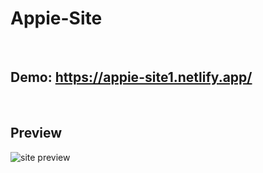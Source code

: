 # Appie-Site
<br/>

## Demo: https://appie-site1.netlify.app/
<br/>

## Preview
<img src="https://github.com/Mahmoud-Hamza-Git/Appie-Site/assets/86957735/99edbaf5-b9a9-45eb-8b9a-053d63dbdd71" alt="site preview"/>
